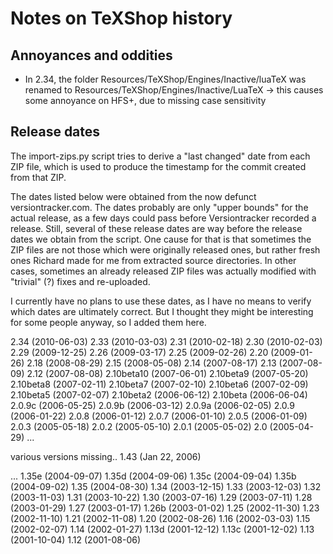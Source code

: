 # Notes on TeXShop history

## Annoyances and oddities

* In 2.34, the folder Resources/TeXShop/Engines/Inactive/luaTeX was
  renamed to  Resources/TeXShop/Engines/Inactive/LuaTeX
  -> this causes some annoyance on HFS+, due to missing case sensitivity



## Release dates

The import-zips.py script tries to derive a "last changed" date from each ZIP
file, which is used to produce the timestamp for the commit created from that
ZIP.

The dates listed below were obtained from the now defunct versiontracker.com.
The dates probably are only "upper bounds" for the actual release, as a few
days could pass before Versiontracker recorded a release. Still, several of
these release dates are way before the release dates we obtain from the
script. One cause for that is that sometimes the ZIP files are not those which
were originally released ones, but rather fresh ones Richard made for me from
extracted source directories. In other cases, sometimes an already released
ZIP files was actually modified with "trivial" (?) fixes and re-uploaded.

I currently have no plans to use these dates, as I have no means to verify
which dates are ultimately correct. But I thought they might be interesting
for some people anyway, so I added them here.

2.34 (2010-06-03)
2.33 (2010-03-03)
2.31 (2010-02-18)
2.30 (2010-02-03)
2.29 (2009-12-25)
2.26 (2009-03-17)
2.25 (2009-02-26)
2.20 (2009-01-26)
2.18 (2008-08-29)
2.15 (2008-05-08)
2.14 (2007-08-17)
2.13 (2007-08-09)
2.12 (2007-08-08)
2.10beta10 (2007-06-01)
2.10beta9 (2007-05-20)
2.10beta8 (2007-02-11)
2.10beta7 (2007-02-10)
2.10beta6 (2007-02-09)
2.10beta5 (2007-02-07)
2.10beta2 (2006-06-12)
2.10beta (2006-06-04)
2.0.9c (2006-05-25)
2.0.9b (2006-03-12)
2.0.9a (2006-02-05)
2.0.9 (2006-01-22)
2.0.8 (2006-01-12)
2.0.7 (2006-01-10)
2.0.5 (2006-01-09)
2.0.3 (2005-05-18)
2.0.2 (2005-05-10)
2.0.1 (2005-05-02)
2.0 (2005-04-29)
...

various versions missing..
1.43 (Jan 22, 2006)

...
1.35e (2004-09-07)
1.35d (2004-09-06)
1.35c (2004-09-04)
1.35b (2004-09-02)
1.35 (2004-08-30)
1.34 (2003-12-15)
1.33 (2003-12-03)
1.32 (2003-11-03)
1.31 (2003-10-22)
1.30 (2003-07-16)
1.29 (2003-07-11)
1.28 (2003-01-29)
1.27 (2003-01-17)
1.26b (2003-01-02)
1.25 (2002-11-30)
1.23 (2002-11-10)
1.21 (2002-11-08)
1.20 (2002-08-26)
1.16 (2002-03-03)
1.15 (2002-02-07)
1.14 (2002-01-27)
1.13d (2001-12-12)
1.13c (2001-12-02)
1.13 (2001-10-04)
1.12 (2001-08-06)
